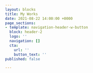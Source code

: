 ```yaml
---
layout: blocks
title: My Works
date: 2021-08-22 14:00:00 +0000
page_sections:
- template: navigation-header-w-button
  block: header-2
  logo: ''
  navigation: []
  cta:
    url: ''
    button_text: ''
published: false

---
```

